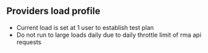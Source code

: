Providers load profile
---------------------------------
* Current load is set at 1 user to establish test plan
* Do not run to large loads daily due to daily throttle limit of rma api requests
